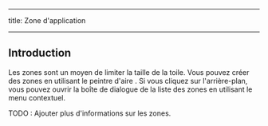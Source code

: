 - - -
title: Zone d'application
- - -

## Introduction

Les zones sont un moyen de limiter la taille de la toile. Vous pouvez créer des zones en utilisant le peintre d'aire [](painters/area.md). Si vous cliquez sur l'arrière-plan, vous pouvez ouvrir la boîte de dialogue de la liste des zones en utilisant le menu contextuel.

TODO : Ajouter plus d'informations sur les zones.
